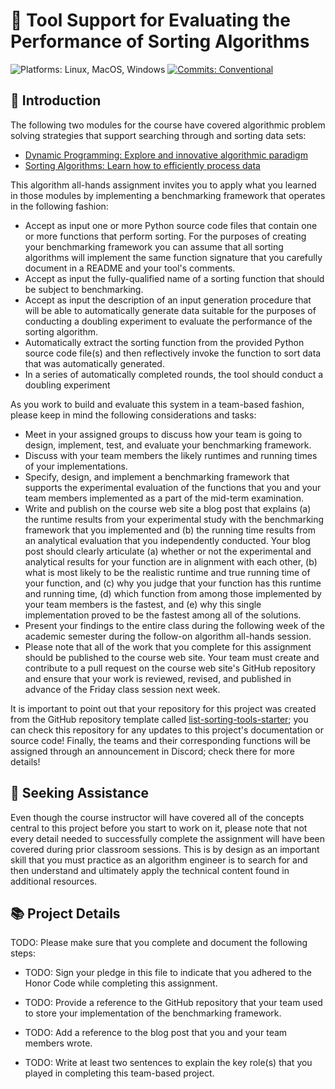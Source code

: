 # 🔬 Tool Support for Evaluating the Performance of Sorting Algorithms

![Platforms: Linux, MacOS, Windows](https://img.shields.io/badge/Platform-Linux%20%7C%20MacOS%20%7C%20Windows-blue.svg)
[![Commits: Conventional](https://img.shields.io/badge/Commits-Conventional-blue.svg)](https://www.conventionalcommits.org/en/v1.0.0/)

## 🏁 Introduction

The following two modules for the course have covered algorithmic problem
solving strategies that support searching through and sorting data sets:

- [Dynamic Programming: Explore and innovative algorithmic paradigm](https://algorithmology.org/schedule/weekten/) 
- [Sorting Algorithms: Learn how to efficiently process data](https://algorithmology.org/schedule/weekeleven/)

This algorithm all-hands assignment invites you to apply what you learned in
those modules by implementing a benchmarking framework that operates in the
following fashion:

- Accept as input one or more Python source code files that contain one or more
functions that perform sorting. For the purposes of creating your benchmarking
framework you can assume that all sorting algorithms will implement the same
function signature that you carefully document in a README and your tool's
comments.
- Accept as input the fully-qualified name of a sorting function that should be
subject to benchmarking.
- Accept as input the description of an input generation procedure that will be
able to automatically generate data suitable for the purposes of conducting a
doubling experiment to evaluate the performance of the sorting algorithm.
- Automatically extract the sorting function from the provided Python source
code file(s) and then reflectively invoke the function to sort data that was
automatically generated.
- In a series of automatically completed rounds, the tool should conduct a
doubling experiment

As you work to build and evaluate this system in a team-based fashion, please
keep in mind the following considerations and tasks:

- Meet in your assigned groups to discuss how your team is going to design,
implement, test, and evaluate your benchmarking framework.
- Discuss with your team members the likely runtimes and running times of your
implementations.
- Specify, design, and implement a benchmarking framework that supports the
experimental evaluation of the functions that you and your team members
implemented as a part of the mid-term examination.
- Write and publish on the course web site a blog post that explains (a) the
runtime results from your experimental study with the benchmarking framework
that you implemented and (b) the running time results from an analytical
evaluation that you independently conducted. Your blog post should clearly
articulate (a) whether or not the experimental and analytical results for your
function are in alignment with each other, (b) what is most likely to be the
realistic runtime and true running time of your function, and (c) why you judge
that your function has this runtime and running time, (d) which function from
among those implemented by your team members is the fastest, and (e) why this
single implementation proved to be the fastest among all of the solutions.
- Present your findings to the entire class during the following week of the
academic semester during the follow-on algorithm all-hands session.
- Please note that all of the work that you complete for this assignment should
be published to the course web site. Your team must create and contribute to a
pull request on the course web site's GitHub repository and ensure that your
work is reviewed, revised, and published in advance of the Friday class session
next week.

It is important to point out that your repository for this project was created
from the GitHub repository template called
[list-sorting-tools-starter](https://github.com/Algorithmology/list-sorting-tools-starter);
you can check this repository for any updates to this project's documentation or
source code! Finally, the teams and their corresponding functions will be
assigned through an announcement in Discord; check there for more details!

## 🤝 Seeking Assistance

Even though the course instructor will have covered all of the concepts central
to this project before you start to work on it, please note that not every
detail needed to successfully complete the assignment will have been covered
during prior classroom sessions. This is by design as an important skill that
you must practice as an algorithm engineer is to search for and then understand
and ultimately apply the technical content found in additional resources.

## 📚 Project Details

TODO: Please make sure that you complete and document the following steps:

- TODO: Sign your pledge in this file to indicate that you adhered to the Honor
Code while completing this assignment.

- TODO: Provide a reference to the GitHub repository that your team used to
store your implementation of the benchmarking framework.

- TODO: Add a reference to the blog post that you and your team members wrote.

- TODO: Write at least two sentences to explain the key role(s) that you played
in completing this team-based project.
